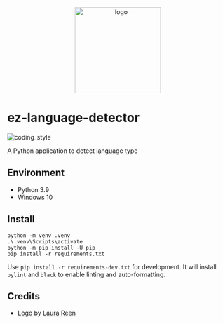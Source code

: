 <div align="center">
    <img src="https://cdn2.iconfinder.com/data/icons/new-year-resolutions/64/resolutions-06-512.png" alt="logo" height="196">
</div>

# ez-language-detector

![coding_style](https://img.shields.io/badge/code%20style-black-000000.svg)

A Python application to detect language type

## Environment

- Python 3.9
- Windows 10

## Install

    python -m venv .venv
    .\.venv\Scripts\activate
    python -m pip install -U pip
    pip install -r requirements.txt

Use `pip install -r requirements-dev.txt` for development.
It will install `pylint` and `black` to enable linting and auto-formatting.

## Credits

- [Logo][1] by [Laura Reen][2]

[1]: https://www.iconfinder.com/icons/897244/courses_language_learn_speak_icon
[2]: https://www.iconfinder.com/laurareen
